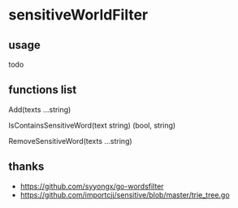 

# sensitiveWorldFilter




## usage

todo

## functions list

Add(texts ...string) 

IsContainsSensitiveWord(text string) (bool, string)

RemoveSensitiveWord(texts ...string)



## thanks
- https://github.com/syyongx/go-wordsfilter
- https://github.com/importcjj/sensitive/blob/master/trie_tree.go

